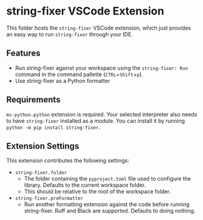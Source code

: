 # string-fixer VSCode Extension

This folder hosts the `string-fixer` VSCode extension, which just provides an easy way to run `string-fixer` through your IDE.

## Features

- Run string-fixer against your workspace using the `string-fixer: Run` command in the command pallette (`CTRL`+`Shift`+`p`).
- Use string-fixer as a Python formatter

## Requirements

`ms-python.python` extension is required.
Your selected interpreter also needs to have `string-fixer` installed as a module. You can install it by running `python -m pip install string-fixer`.

## Extension Settings

This extension contributes the following settings:

* `string-fixer.folder`
  - The folder containing the `pyproject.toml` file used to configure the library. Defaults to the current workspace folder.
  - This should be relative to the root of the workspace folder.
* `string-fixer.preFormatter`
  - Run another formatting extension against the code before running string-fixer. Ruff and Black are supported. Defaults to doing nothing.
